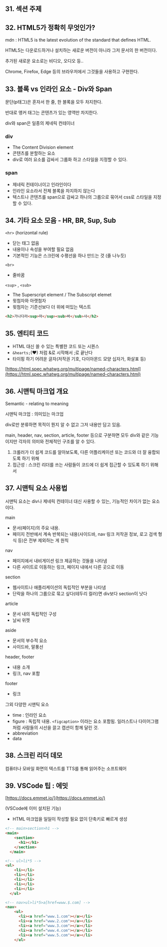## 31. 섹션 주제

## 32. HTML5가 정확히 무엇인가?

mdn : HTML5 is the latest evolution of the standard that defines HTML.

HTML5는 다운로드하거나 설치하는 새로운 버전이 아니라 그저 문서의 한 버전이다.

추가된 새로운 요소로는 비디오, 오디오 등..

Chrome, Firefox, Edge 등의 브라우저에서 그것들을 사용하고 구현한다.

## 33. 블록 vs 인라인 요소 - Div와 Span

문단(p태그)은 혼자서 한 줄, 한 블록을 모두 차지한다.

반대로 앵커 태그는 콘텐츠가 있는 영역만 차지한다.

div와 span은 일종의 제네릭 컨테이너

### div

- The Content Division element
- 콘텐츠를 분할하는 요소
- div로 여러 요소를 감싸서 그룹화 하고 스타일을 지정할 수 있다.

### span

- 제네릭 컨테이너이고 인라인이다
- 인라인 요소라서 전체 블록을 차지하지 않는다
- 텍스트나 콘텐츠를 span으로 감싸고 하나의 그룹으로 묶어서 css로 스타일을 지정할 수 있다.

## 34. 기타 요소 모음 - HR, BR, Sup, Sub

`<hr>`  (horizontal rule)

- 닫는 태그 없음
- 내용이나 속성을 부여할 필요 없음
- 기본적인 기능은 스크린에 수평선을 하나 만드는 것 (줄 나누듯)

`<br>`

- 줄바꿈

`<sup>` ,  `<sub>`

- The Superscript element / The Subscript elemet
- 윗첨자와 아랫첨자
- 윗첨자는 기준선보다 더 위에 떠있는 텍스트

```html
<h2>가나다라<sup>마</sup><sub>바</sub>사</h2>
```

## 35. 엔티티 코드

- HTML 대신 쓸 수 있는 특별한 코드 또는 시퀀스
- `&hearts;`(&hearts;) 처럼 &로 시작해서 ;로 끝난다
- 타이핑 하기 어려운 글자(저작권 기호, 다이아몬드 모양 십자가, 화살표 등)

[https://html.spec.whatwg.org/multipage/named-characters.html](https://html.spec.whatwg.org/multipage/named-characters.html)

## 36. 시맨틱 마크업 개요

Semantic - relating to meaning

시맨틱 마크업 : 의미있는 마크업

div로만 분류하면 목적이 뭔지 알 수 없고 그저 내용만 담고 있음.

main, header, nav, section, article, footer 등으로 구분하면 모두 div와 같은 기능이지만 각자의 의미와 전체적인 구조를 알 수 있다.

1. 크롤러가 더 쉽게 코드를 알아보도록, 다른 어플리케이션 또는 코드와 더 잘 융합되도록 하기 위해
2. 접근성 : 스크린 리더를 쓰는 사람들이 코드에 더 쉽게 접근할 수 있도록 하기 위해서

## 37. 시맨틱 요소 사용법

시맨틱 요소는 div나 제네릭 컨테이너 대신 사용할 수 있는, 기능적인 차이가 없는 요소이다.

main  

- 문서(페이지)의 주요 내용.
- 페이지 전반에서 계속 반복되는 내용(사이드바, nav 링크 저작권 정보, 로고 검색 형식 등)은 전부 제외하는 게 원칙

nav

- 페이지에서 내비게이션 링크 제공하는 것들을 나타냄
- 다른 사이트로 이동하는 링크, 페이지 내에서 다른 곳으로 이동

section

- 웹사이트나 애플리케이션의 독립적인 부분을 나타냄
- 단락을 하나의 그룹으로 묶고 싶다(테두리 컬러)면 div보다 section이 낫다

article

- 문서 내의 독립적인 구성
- 날씨 위젯

aside

- 문서의 부수적 요소
- 사이드바, 말풍선

header, footer

- 내용 소개
- 링크, nav 포함

footer

- 링크

그외 다양한 시맨틱 요소

- time : 인라인 요소
- figure : 독립적 내용. `<figcaption>` 이라는 요소 포함됨. 일러스트나 다이어그램처럼 사람들의 시선을 끌고 캡션이 함께 달린 것.
- abbreviation
- data

## 38. 스크린 리더 데모

컴퓨터나 모바일 화면의 텍스트를 TTS를 통해 읽어주는 소프트웨어

## 39. VSCode 팁 : 에밋

[https://docs.emmet.io/](https://docs.emmet.io/)

(VSCode에 이미 설치된 기능)

- HTML 마크업을 일일이 작성할 필요 없이 단축키로 빠르게 생성

```html
<!-- main>section>h1 -->
<main>
    <section>
      <h1></h1>
    </section>
  </main>

<!-- ul>li*5 -->
<ul>
    <li></li>
    <li></li>
    <li></li>
    <li></li>
    <li></li>
  </ul>

<!-- nav>ul>li*5>a[href=www.$.com] -->
<nav>
    <ul>
      <li><a href="www.1.com"></a></li>
      <li><a href="www.2.com"></a></li>
      <li><a href="www.3.com"></a></li>
      <li><a href="www.4.com"></a></li>
      <li><a href="www.5.com"></a></li>
    </ul>
```

